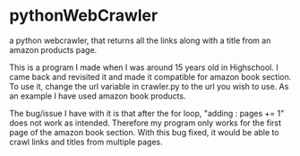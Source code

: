 # pythonWebCrawler
a python webcrawler, that returns all the links along with a title from an amazon products page.

This is a program I made when I was around 15 years  old in Highschool. I came back and revisited it and made it compatible for amazon
book section. To use it, change the url variable in crawler.py to the url you wish to use. As an example I have used amazon book products.

The bug/issue I have with it is that after the for loop, "adding : pages += 1" does not work as intended. 
Therefore my program only works for the first page of the amazon book section. 
With this bug fixed, it would be able to crawl links and titles from multiple pages.
